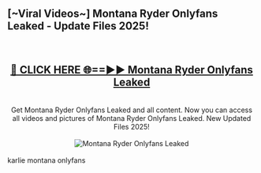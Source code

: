 <h2>[~Viral Videos~] Montana Ryder Onlyfans Leaked - Update Files 2025!</h2>
<br>
<div align="center">
<h2><a href="https://betterlinks.top/A2PfLJ" rel="nofollow">🔴 CLICK HERE 🌐==►► Montana Ryder Onlyfans Leaked</a></h2>
<br>
Get Montana Ryder Onlyfans Leaked and all content. Now you can access all videos and pictures of Montana Ryder Onlyfans Leaked. New Updated Files 2025!
<br>
<br>
<a href="https://betterlinks.top/A2PfLJ" rel="nofollow" data-target="animated-image.originalLink"><img src="https://i.ibb.co.com/WyWwxjT/player-gif2.gif" alt="Montana Ryder Onlyfans Leaked" style="max-width: 100%; display: inline-block;" data-target="animated-image.originalImage"></a>
</div>
<br>
karlie montana onlyfans